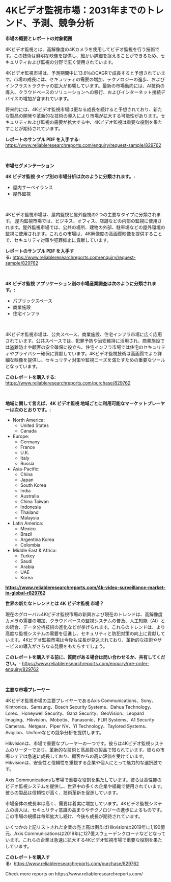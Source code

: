 <p><h1>4Kビデオ監視市場：2031年までのトレンド、予測、競争分析</h1></p><p><strong>市場の概要とレポートの対象範囲</strong></p>
<p><p>4Kビデオ監視とは、高解像度の4Kカメラを使用してビデオ監視を行う技術です。この技術は鮮明な映像を提供し、細かい詳細を捉えることができるため、セキュリティおよび監視の分野で広く使用されています。</p><p>4Kビデオ監視市場は、予測期間中に13.6％のCAGRで成長すると予想されています。市場の成長には、セキュリティの需要の増加、テクノロジーの進歩、およびインフラストラクチャの拡大が影響しています。最新の市場動向には、AI技術の導入、クラウドベースのソリューションへの移行、およびインターネット接続デバイスの増加が含まれています。</p><p>将来的には、4Kビデオ監視市場は更なる成長を続けると予想されており、新たな製品の開発や革新的な技術の導入により市場が拡大する可能性があります。セキュリティおよび監視の需要が拡大する中、4Kビデオ監視は重要な役割を果たすことが期待されています。</p></p>
<p><strong>レポートのサンプル PDF を入手する:</strong> <a href="https://www.reliableresearchreports.com/enquiry/request-sample/829762">https://www.reliableresearchreports.com/enquiry/request-sample/829762</a></p>
<p>&nbsp;</p>
<p><strong>市場セグメンテーション</strong></p>
<p><strong>4K ビデオ監視 タイプ別の市場分析は次のように分類されます。:</strong></p>
<p><ul><li>屋内サーベイランス</li><li>屋外監視</li></ul></p>
<p>&nbsp;</p>
<p><p>4Kビデオ監視市場は、屋内監視と屋外監視の2つの主要なタイプに分類されます。 屋内監視市場では、ビジネス、オフィス、店舗などの内部の監視に使用されます。屋外監視市場では、公共の場所、建物の外部、駐車場などの屋外環境の監視に使用されます。これらの市場は、4K解像度の高画質映像を提供することで、セキュリティ対策や犯罪抑止に貢献しています。</p></p>
<p><strong>レポートのサンプル PDF を入手する:</strong>&nbsp;<a href="https://www.reliableresearchreports.com/enquiry/request-sample/829762">https://www.reliableresearchreports.com/enquiry/request-sample/829762</a></p>
<p>&nbsp;</p>
<p><strong> 4K ビデオ監視 アプリケーション別の市場産業調査は次のように分類されます。:</strong></p>
<p><ul><li>パブリックスペース</li><li>商業施設</li><li>住宅インフラ</li></ul></p>
<p>&nbsp;</p>
<p><p>4Kビデオ監視市場は、公共スペース、商業施設、住宅インフラ市場に広く応用されています。公共スペースでは、犯罪予防や治安維持に活用され、商業施設では盗難防止や顧客の安全確保に役立ち、住宅インフラ市場では住宅のセキュリティやプライバシー確保に貢献しています。4Kビデオ監視技術は高画質でより詳細な映像を提供し、セキュリティ対策や監視ニーズを満たすための重要なツールとなっています。</p></p>
<p><strong>このレポートを購入する:</strong>&nbsp; <a href="https://www.reliableresearchreports.com/purchase/829762">https://www.reliableresearchreports.com/purchase/829762</a></p>
<p>&nbsp;</p>
<p><strong>地域に関して言えば、4K ビデオ監視 地域ごとに利用可能なマーケットプレーヤーは次のとおりです。:</strong></p>
<p><ul>
    <li>
        North America:
        <ul>
            <li>United States</li>
            <li>Canada</li>
        </ul>
    </li>
    <li>
        Europe:
        <ul>
            <li>Germany</li>
            <li>France</li>
            <li>U.K.</li>
            <li>Italy</li>
            <li>Russia</li>
        </ul>
    </li>
    <li>
        Asia-Pacific:
        <ul>
            <li>China</li>
            <li>Japan</li>
            <li>South Korea</li>
            <li>India</li>
            <li>Australia</li>
            <li>China Taiwan</li>
            <li>Indonesia</li>
            <li>Thailand</li>
            <li>Malaysia</li>
        </ul>
    </li>
    <li>
        Latin America:
        <ul>
            <li>Mexico</li>
            <li>Brazil</li>
            <li>Argentina Korea</li>
            <li>Colombia</li>
        </ul>
    </li>
    <li>
        Middle East & Africa:
        <ul>
            <li>Turkey</li>
            <li>Saudi</li>
            <li>Arabia</li>
            <li>UAE</li>
            <li>Korea</li>
        </ul>
    </li>
    </ul></p>
<p><strong><a href="https://www.reliableresearchreports.com/4k-video-surveillance-market-in-global-r829762">https://www.reliableresearchreports.com/4k-video-surveillance-market-in-global-r829762</a></strong>&nbsp;</p>
<p><strong>世界の新たなトレンドとは 4K ビデオ監視 市場？</strong></p>
<p><p>現在のグローバル4Kビデオ監視市場の新興および現在のトレンドは、高解像度カメラの需要の増加、クラウドベースの監視システムの普及、人工知能（AI）との統合、データ分析技術の進化などが挙げられます。これらのトレンドは、より高度な監視システムの需要を促進し、セキュリティと防犯対策の向上に貢献しています。4Kビデオ監視市場は今後も成長が見込まれており、革新的な技術やサービスの導入がさらなる発展をもたらすでしょう。</p></p>
<p><strong>このレポートを購入する前に、質問がある場合は問い合わせるか、共有してください。</strong>- <a href="https://www.reliableresearchreports.com/enquiry/pre-order-enquiry/829762">https://www.reliableresearchreports.com/enquiry/pre-order-enquiry/829762</a></p>
<p>&nbsp;</p>
<p><strong>主要な市場プレーヤー</strong></p>
<p><p>4Kビデオ監視市場の主要プレイヤーであるAxis Communications、Sony、Kintronics、Samsung、Bosch Security Systems、Dahua Technology、Lorex、Honeywell Security、Ganz Security、GeoVision、Leopard Imaging、Hikvision、Mobotix、Panasonic、FLIR Systems、A1 Security Cameras、Netgear、Piper NV、YI Technology、Taylored Systems、Avigilon、Uniforeなどの競争分析を提供します。</p><p>Hikvisionは、市場で重要なプレーヤーの一つです。彼らは4Kビデオ監視システムのリーダーであり、革新的な技術と高品質の製品で知られています。彼らの市場シェアは急速に成長しており、顧客からの高い評価を受けています。Hikvisionは、安全性と信頼性を重視する企業や個人にとって魅力的な選択肢です。</p><p>Axis Communicationsも市場で重要な役割を果たしています。彼らは高性能のビデオ監視システムを提供し、世界中の多くの企業や組織で使用されています。彼らの製品は信頼性が高く、技術革新を促進しています。</p><p>市場全体の成長率は高く、需要は着実に増加しています。4Kビデオ監視システムの導入は、セキュリティ意識の高まりやテクノロジーの進歩によるものです。この市場の規模は毎年拡大し続け、今後も成長が期待されています。</p><p>いくつかの上記リストされた企業の売上高は例えばHikvisionは2019年に1,190億元、Axis Communicationsは2019年に127億スウェーデンクローナなどとなっています。これらの企業は急速に拡大する4Kビデオ監視市場で重要な役割を果たしています。</p></p>
<p><strong>このレポートを購入する:</strong>&nbsp;&nbsp;<a href="https://www.reliableresearchreports.com/purchase/829762">https://www.reliableresearchreports.com/purchase/829762</a></p>
<p>Check more reports on https://www.reliableresearchreports.com/</p>